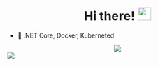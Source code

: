<div align="center">
   <h1>Hi there! <img src="https://media.giphy.com/media/ptqAPgghLtHOa0SLJS/giphy.gif" width="30px"></h1>
</div>

- 🚀 .NET Core, Docker, Kuberneted


<div align="center">
   <img src="https://github-profile-trophy.vercel.app/?username=a-legotin&theme=flat&no-frame=true&margin-w=30" />
</div>

<img align="center" src="https://github-readme-stats.vercel.app/api?username=a-legotin&count_private=true&show_icons=true&hide_title=true&hide=stars" />

